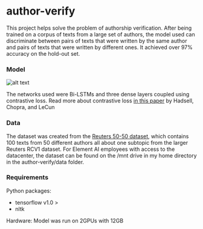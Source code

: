 # author-verify

This project helps solve the problem of authorship verification. After being trained on a corpus of texts from a large set of authors, the model used can discriminate between pairs of texts that were written by the same author and pairs of texts that were written by different ones. It achieved over 97% accuracy on the hold-out set.

### Model

![alt text](https://cdn-images-1.medium.com/max/1200/1*XzVUiq-3lYFtZEW3XfmKqg.jpeg "Siamese Network architecture")

The networks used were Bi-LSTMs and three dense layers coupled using contrastive loss. Read more about contrastive loss [in this paper](http://yann.lecun.com/exdb/publis/pdf/hadsell-chopra-lecun-06.pdf) by Hadsell, Chopra, and LeCun

### Data
The dataset was created from the [Reuters 50-50 dataset](https://archive.ics.uci.edu/ml/datasets/Reuter_50_50), which contains 100 texts from 50 different authors all about one subtopic from the larger Reuters RCV1 dataset. For Element AI employees with access to the datacenter, the dataset can be found on the /mnt drive in my home directory in the author-verify/data folder.

### Requirements
Python packages:
- tensorflow v1.0 >
- nltk

Hardware:
Model was run on 2GPUs with 12GB
